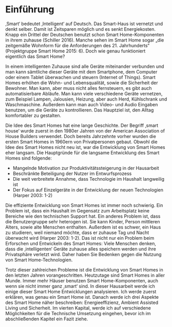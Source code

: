 #	Einführung
‚Smart‘ bedeutet ‚Intelligent‘ auf Deutsch. Das Smart-Haus ist vernetzt und denkt selber. Damit ist Zeitsparen möglich und es senkt Energiekosten. Knapp ein Drittel der Deutschen benutzt schon Smart Home-Komponenten in ihrem zuhause (Schiller 2016). Manche sehen im Smart Home sogar „die zeitgemäße Wohnform für die Anforderungen des 21. Jahrhunderts“ (Projektgruppe Smart Home 2015: 6). Doch wie genau funktioniert eigentlich das Smart Home?

In einem intelligenten Zuhause sind alle Geräte miteinander verbunden und man kann sämtliche dieser Geräte mit dem Smartphone, dem Computer oder einem Tablet überwachen und steuern (Internet of Things). Smart Homes erhöhen die Wohn- und Lebensqualität, sowie die Sicherheit der Bewohner. Man kann, aber muss nicht alles fernsteuern, es gibt auch automatisierbare Abläufe. Man kann viele verschiedene Geräte vernetzen, zum Beispiel Lampen, Jalousien, Heizung, aber auch Herd, Kühlschrank und Waschmaschine. Außerdem kann man auch Video- und Audio Eingaben benutzen, um die Geräte zu kontrollieren. Das Hauptziel ist, den Alltag komfortabler zu gestalten. 

Die Idee des Smart Homes hat eine lange Geschichte. Der Begriff ‚smart house‘ wurde zuerst in den 1980er Jahren von der American Association of House Builders verwendet. Doch bereits Jahrzehnte vorher wurden die ersten Smart Homes in 1960ern von Privatpersonen gebaut. Obwohl die Idee des Smart Homes nicht neu ist, war die Entwicklung von Smart Homes eher langsam. Die Hauptgründe für die langsame Entwicklung des Smart Homes sind folgende:
-	Mangelnde Motivation zur Produktivitätssteigerung in der Hausarbeit
-	Beschränkte Beteiligung der Nutzer im Entwurfsprozess
-	Die weit verbreitete Annahme, dass Technologie im Haushalt langweilig ist
-	Der Fokus auf Einzelgeräte in der Entwicklung der neuen Technologien (Harper 2003: 1-2)

Die effiziente Entwicklung von Smart Homes ist immer noch schwierig. Ein Problem ist, dass ein Haushalt im Gegensatz zum Arbeitsplatz keine Bereiche wie den technischen Support hat. Ein anderes Problem ist, dass die Benutzergruppe sehr heterogen ist. Sie kann Kinder, Person mittleren Alters, sowie alte Menschen enthalten. Außerdem ist es schwer, ein Haus zu studieren, weil niemand möchte, dass er zuhause Tag und Nacht überwacht wird (Harper 2003: 1-2). Das ist nicht nur ein Problem beim Erforschen und Entwickeln des Smart Homes: Viele Menschen denken, dass die ‚intelligenten‘ Geräte zuhause alles speichern werden und ihre Privatsphäre verletzt wird. Daher haben Sie Bedenken gegen die Nutzung von Smart Home-Technologien.

Trotz dieser zahlreichen Probleme ist die Entwicklung von Smart Homes in den letzten Jahren vorangeschritten. Heutzutage sind Smart Homes in aller Munde. Immer mehr Häuser benutzen Smart Home-Komponenten, auch wenn sie nicht immer ganz ‚smart‘ sind. In dieser Hausarbeit werde ich einige dieser Smart Home Entwicklungen analysieren. Ich werde zuerst erklären, was genau ein Smart Home ist. Danach werde ich drei Aspekte des Smart Home näher beschreiben: Energieeffizienz, Ambient Assisted Living und Sicherheit. Im vierten Kapital, werde ich auf verschiedene Möglichkeiten für die Technische Umsetzung eingehen, bevor ich im abschließenden Kapitel ein Fazit ziehe. 
